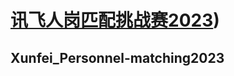 # [讯飞人岗匹配挑战赛2023](https://challenge.xfyun.cn/topic/info?type=person-post-matching-2023&ch=vWxQGFU))

## Xunfei_Personnel-matching2023
